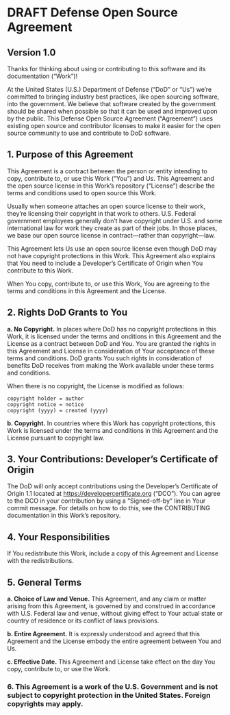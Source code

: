 # DRAFT Defense Open Source Agreement
## Version 1.0

Thanks for thinking about using or contributing to this software and its documentation (“Work”)! 

At the United States (U.S.) Department of Defense (“DoD” or “Us”) we’re committed to bringing industry best practices, like open sourcing software, into the government. We believe that software created by the government should be shared when possible so that it can be used and improved upon by the public. This Defense Open Source Agreement (“Agreement”) uses existing open source and contributor licenses to make it easier for the open source community to use and contribute to DoD software.

## 1. Purpose of this Agreement

This Agreement is a contract between the person or entity intending to copy, contribute to, or use this Work (“You”) and Us. This Agreement and the open source license in this Work’s repository (“License”) describe the terms and conditions used to open source this Work.

Usually when someone attaches an open source license to their work, they’re licensing their copyright in that work to others. U.S. Federal government employees generally don’t have copyright under U.S. and some international law for work they create as part of their jobs. In those places, we base our open source license in contract—rather than copyright—law.

This Agreement lets Us use an open source license even though DoD may not have copyright protections in this Work. This Agreement also explains that You need to include a Developer’s Certificate of Origin when You contribute to this Work.

When You copy, contribute to, or use this Work, You are agreeing to the terms and conditions in this Agreement and the License.

## 2. Rights DoD Grants to You

**a. No Copyright.** In places where DoD has no copyright protections in this Work, it is licensed under the terms and onditions in this Agreement and the License as a contract between DoD and You. You are granted the rights in this Agreement and License in consideration of Your acceptance of these terms and conditions. DoD grants You such rights in consideration of benefits DoD receives from making the Work available under these terms and conditions.

When there is no copyright, the License is modified as follows:
```
copyright holder = author
copyright notice = notice
copyright (yyyy) = created (yyyy)
```

**b. Copyright.** In countries where this Work has copyright protections, this Work is licensed under the terms and conditions in this Agreement and the License pursuant to copyright law.

## 3. Your Contributions: Developer’s Certificate of Origin

The DoD will only accept contributions using the Developer’s Certificate of Origin 1.1 located at https://developercertificate.org (“DCO”). You can agree to the DCO in your contribution by using a “Signed-off-by” line in Your commit message. For details on how to do this, see the CONTRIBUTING documentation in this Work’s repository.

## 4. Your Responsibilities

If You redistribute this Work, include a copy of this Agreement and License with the redistributions.

## 5. General Terms

**a. Choice of Law and Venue.** This Agreement, and any claim or matter arising from this Agreement, is governed by and construed in accordance with U.S. Federal law and venue, without giving effect to Your actual state or country of residence or its conflict of laws provisions.

**b. Entire Agreement.** It is expressly understood and agreed that this Agreement and the License embody the entire agreement between You and Us.

**c. Effective Date.**  This Agreement and License take effect on the day You copy, contribute to, or use the Work.

### 6. This Agreement is a work of the U.S. Government and is not subject to copyright protection in the United States. Foreign copyrights may apply.
